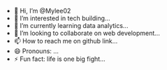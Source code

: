 - 👋 Hi, I’m @Mylee02
- 👀 I’m interested in tech building...
- 🌱 I’m currently learning data analytics...
- 💞️ I’m looking to collaborate on web development...
- 📫 How to reach me on github link...
- 😄 Pronouns: ...
- ⚡ Fun fact: life is one big fight...

<!---
Mylee02/Mylee02 is a ✨ special ✨ repository because its `README.md` (this file) appears on your GitHub profile.
You can click the Preview link to take a look at your changes.
--->
